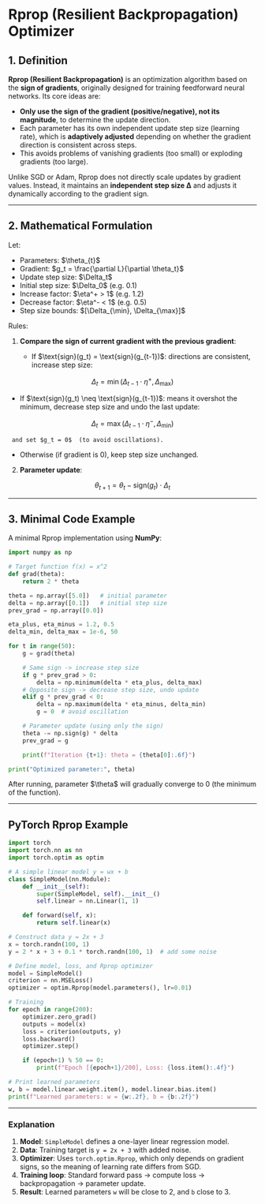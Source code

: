 # Rprop (Resilient Backpropagation) Optimizer

## 1. Definition

**Rprop (Resilient Backpropagation)** is an optimization algorithm based on the **sign of gradients**, originally designed for training feedforward neural networks.
Its core ideas are:

* **Only use the sign of the gradient (positive/negative), not its magnitude**, to determine the update direction.
* Each parameter has its own independent update step size (learning rate), which is **adaptively adjusted** depending on whether the gradient direction is consistent across steps.
* This avoids problems of vanishing gradients (too small) or exploding gradients (too large).

Unlike SGD or Adam, Rprop does not directly scale updates by gradient values. Instead, it maintains an **independent step size Δ** and adjusts it dynamically according to the gradient sign.

---

## 2. Mathematical Formulation

Let:

* Parameters: \$\theta\_{t}\$
* Gradient: \$g\_t = \frac{\partial L}{\partial \theta\_t}\$
* Update step size: \$\Delta\_t\$
* Initial step size: \$\Delta\_0\$ (e.g. 0.1)
* Increase factor: \$\eta^+ > 1\$ (e.g. 1.2)
* Decrease factor: \$\eta^- < 1\$ (e.g. 0.5)
* Step size bounds: $\[\Delta\_{\min}, \Delta\_{\max}]\$

Rules:

1. **Compare the sign of current gradient with the previous gradient**:

   * If \$\text{sign}(g\_t) = \text{sign}(g\_{t-1})\$: directions are consistent, increase step size:

$$
\Delta_t = \min(\Delta_{t-1} \cdot \eta^+, \Delta_{\max})
$$

* If \$\text{sign}(g\_t) \neq \text{sign}(g\_{t-1})\$: means it overshot the minimum, decrease step size and undo the last update:

$$
\Delta_t = \max(\Delta_{t-1} \cdot \eta^-, \Delta_{\min})
$$

```
 and set $g_t = 0$  (to avoid oscillations).  
```

* Otherwise (if gradient is 0), keep step size unchanged.

2. **Parameter update**:

$$
\theta_{t+1} = \theta_t - \text{sign}(g_t) \cdot \Delta_t
$$

---

## 3. Minimal Code Example

A minimal Rprop implementation using **NumPy**:

```python
import numpy as np

# Target function f(x) = x^2
def grad(theta):
    return 2 * theta

theta = np.array([5.0])   # initial parameter
delta = np.array([0.1])   # initial step size
prev_grad = np.array([0.0])

eta_plus, eta_minus = 1.2, 0.5
delta_min, delta_max = 1e-6, 50

for t in range(50):
    g = grad(theta)

    # Same sign -> increase step size
    if g * prev_grad > 0:
        delta = np.minimum(delta * eta_plus, delta_max)
    # Opposite sign -> decrease step size, undo update
    elif g * prev_grad < 0:
        delta = np.maximum(delta * eta_minus, delta_min)
        g = 0  # avoid oscillation

    # Parameter update (using only the sign)
    theta -= np.sign(g) * delta
    prev_grad = g

    print(f"Iteration {t+1}: theta = {theta[0]:.6f}")

print("Optimized parameter:", theta)
```

After running, parameter \$\theta\$ will gradually converge to 0 (the minimum of the function).

---

## PyTorch Rprop Example

```python
import torch
import torch.nn as nn
import torch.optim as optim

# A simple linear model y = wx + b
class SimpleModel(nn.Module):
    def __init__(self):
        super(SimpleModel, self).__init__()
        self.linear = nn.Linear(1, 1)

    def forward(self, x):
        return self.linear(x)

# Construct data y = 2x + 3
x = torch.randn(100, 1)
y = 2 * x + 3 + 0.1 * torch.randn(100, 1)  # add some noise

# Define model, loss, and Rprop optimizer
model = SimpleModel()
criterion = nn.MSELoss()
optimizer = optim.Rprop(model.parameters(), lr=0.01)

# Training
for epoch in range(200):
    optimizer.zero_grad()
    outputs = model(x)
    loss = criterion(outputs, y)
    loss.backward()
    optimizer.step()

    if (epoch+1) % 50 == 0:
        print(f"Epoch [{epoch+1}/200], Loss: {loss.item():.4f}")

# Print learned parameters
w, b = model.linear.weight.item(), model.linear.bias.item()
print(f"Learned parameters: w = {w:.2f}, b = {b:.2f}")
```

---

### Explanation

1. **Model**: `SimpleModel` defines a one-layer linear regression model.
2. **Data**: Training target is `y = 2x + 3` with added noise.
3. **Optimizer**: Uses `torch.optim.Rprop`, which only depends on gradient signs, so the meaning of learning rate differs from SGD.
4. **Training loop**: Standard forward pass → compute loss → backpropagation → parameter update.
5. **Result**: Learned parameters `w` will be close to 2, and `b` close to 3.


